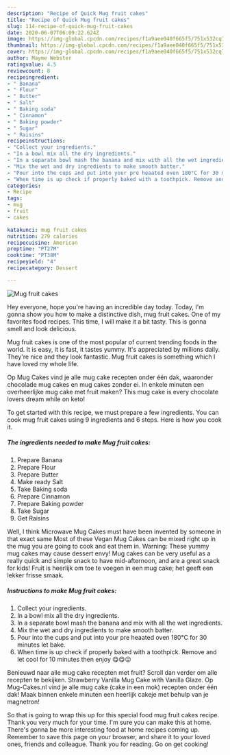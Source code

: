 ```yaml
---
description: "Recipe of Quick Mug fruit cakes"
title: "Recipe of Quick Mug fruit cakes"
slug: 114-recipe-of-quick-mug-fruit-cakes
date: 2020-06-07T06:09:22.624Z
image: https://img-global.cpcdn.com/recipes/f1a9aee040f665f5/751x532cq70/mug-fruit-cakes-recipe-main-photo.jpg
thumbnail: https://img-global.cpcdn.com/recipes/f1a9aee040f665f5/751x532cq70/mug-fruit-cakes-recipe-main-photo.jpg
cover: https://img-global.cpcdn.com/recipes/f1a9aee040f665f5/751x532cq70/mug-fruit-cakes-recipe-main-photo.jpg
author: Mayme Webster
ratingvalue: 4.5
reviewcount: 8
recipeingredient:
- " Banana"
- " Flour"
- " Butter"
- " Salt"
- " Baking soda"
- " Cinnamon"
- " Baking powder"
- " Sugar"
- " Raisins"
recipeinstructions:
- "Collect your ingredients."
- "In a bowl mix all the dry ingredients."
- "In a separate bowl mash the banana and mix with all the wet ingredients."
- "Mix the wet and dry ingredients to make smooth batter."
- "Pour into the cups and put into your pre heaated oven 180°C for 30 minutes let bake."
- "When time is up check if properly baked with a toothpick. Remove and let cool for 10 minutes then enjoy 😋😋😛"
categories:
- Recipe
tags:
- mug
- fruit
- cakes

katakunci: mug fruit cakes 
nutrition: 279 calories
recipecuisine: American
preptime: "PT27M"
cooktime: "PT38M"
recipeyield: "4"
recipecategory: Dessert

---
```



![Mug fruit cakes](https://img-global.cpcdn.com/recipes/f1a9aee040f665f5/751x532cq70/mug-fruit-cakes-recipe-main-photo.jpg)

Hey everyone, hope you're having an incredible day today. Today, I'm gonna show you how to make a distinctive dish, mug fruit cakes. One of my favorites food recipes. This time, I will make it a bit tasty. This is gonna smell and look delicious.

Mug fruit cakes is one of the most popular of current trending foods in the world. It is easy, it is fast, it tastes yummy. It's appreciated by millions daily. They're nice and they look fantastic. Mug fruit cakes is something which I have loved my whole life.

Op Mug Cakes vind je alle mug cake recepten onder één dak, waaronder chocolade mug cakes en mug cakes zonder ei. In enkele minuten een overheerlijke mug cake met fruit maken? This mug cake is every chocolate lovers dream while on keto!


To get started with this recipe, we must prepare a few ingredients. You can cook mug fruit cakes using 9 ingredients and 6 steps. Here is how you cook it.

<!--inarticleads1-->

##### The ingredients needed to make Mug fruit cakes:

1. Prepare  Banana
1. Prepare  Flour
1. Prepare  Butter
1. Make ready  Salt
1. Take  Baking soda
1. Prepare  Cinnamon
1. Prepare  Baking powder
1. Take  Sugar
1. Get  Raisins


Well, I think Microwave Mug Cakes must have been invented by someone in that exact same Most of these Vegan Mug Cakes can be mixed right up in the mug you are going to cook and eat them in. Warning: These yummy mug cakes may cause dessert envy! Mug cakes can be very useful as a really quick and simple snack to have mid-afternoon, and are a great snack for kids! Fruit is heerlijk om toe te voegen in een mug cake; het geeft een lekker frisse smaak. 

<!--inarticleads2-->

##### Instructions to make Mug fruit cakes:

1. Collect your ingredients.
1. In a bowl mix all the dry ingredients.
1. In a separate bowl mash the banana and mix with all the wet ingredients.
1. Mix the wet and dry ingredients to make smooth batter.
1. Pour into the cups and put into your pre heaated oven 180°C for 30 minutes let bake.
1. When time is up check if properly baked with a toothpick. Remove and let cool for 10 minutes then enjoy 😋😋😛


Benieuwd naar alle mug cake recepten met fruit? Scroll dan verder om alle recepten te bekijken. Strawberry Vanilla Mug Cake with Vanilla Glaze. Op Mug-Cakes.nl vind je alle mug cake (cake in een mok) recepten onder één dak! Maak binnen enkele minuten een heerlijk cakeje met behulp van je magnetron! 

So that is going to wrap this up for this special food mug fruit cakes recipe. Thank you very much for your time. I'm sure you can make this at home. There's gonna be more interesting food at home recipes coming up. Remember to save this page on your browser, and share it to your loved ones, friends and colleague. Thank you for reading. Go on get cooking!
